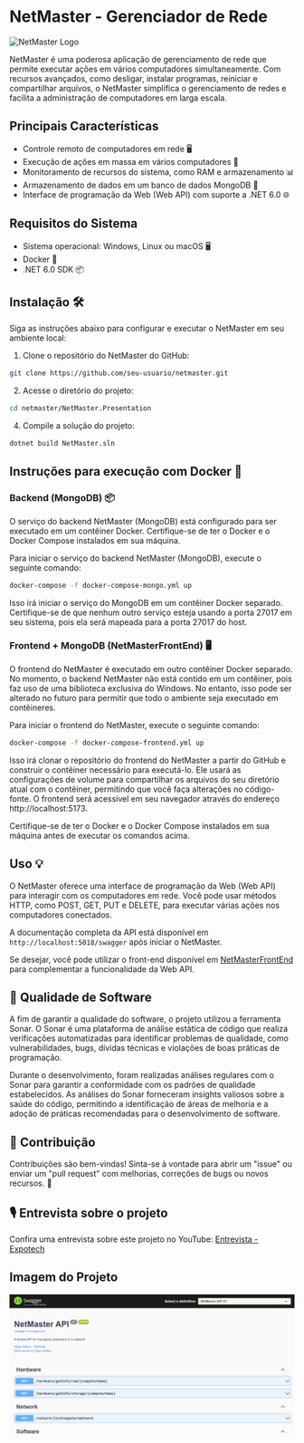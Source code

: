 # NetMaster - Gerenciador de Rede

![NetMaster Logo](https://example.com/netmaster-logo.png)

NetMaster é uma poderosa aplicação de gerenciamento de rede que permite executar ações em vários computadores simultaneamente. Com recursos avançados, como desligar, instalar programas, reiniciar e compartilhar arquivos, o NetMaster simplifica o gerenciamento de redes e facilita a administração de computadores em larga escala.

## Principais Características

- Controle remoto de computadores em rede 🖥️
- Execução de ações em massa em vários computadores 🔄
- Monitoramento de recursos do sistema, como RAM e armazenamento 📊
- Armazenamento de dados em um banco de dados MongoDB 📁
- Interface de programação da Web (Web API) com suporte a .NET 6.0 🌐

## Requisitos do Sistema

- Sistema operacional: Windows, Linux ou macOS 🖥️
- Docker 🐳
- .NET 6.0 SDK 📦

## Instalação 🛠️

Siga as instruções abaixo para configurar e executar o NetMaster em seu ambiente local:

1. Clone o repositório do NetMaster do GitHub:

```bash
git clone https://github.com/seu-usuario/netmaster.git
```

2. Acesse o diretório do projeto:

```bash
cd netmaster/NetMaster.Presentation
```

4. Compile a solução do projeto:

```bash
dotnet build NetMaster.sln
```

## Instruções para execução com Docker 🐳

### Backend (MongoDB) 📦
O serviço do backend NetMaster (MongoDB) está configurado para ser executado em um contêiner Docker. Certifique-se de ter o Docker e o Docker Compose instalados em sua máquina.

Para iniciar o serviço do backend NetMaster (MongoDB), execute o seguinte comando:

```bash
docker-compose -f docker-compose-mongo.yml up
```
Isso irá iniciar o serviço do MongoDB em um contêiner Docker separado. Certifique-se de que nenhum outro serviço esteja usando a porta 27017 em seu sistema, pois ela será mapeada para a porta 27017 do host.

### Frontend + MongoDB (NetMasterFrontEnd) 🖥️
O frontend do NetMaster é executado em outro contêiner Docker separado. No momento, o backend NetMaster não está contido em um contêiner, pois faz uso de uma biblioteca exclusiva do Windows. No entanto, isso pode ser alterado no futuro para permitir que todo o ambiente seja executado em contêineres.

Para iniciar o frontend do NetMaster, execute o seguinte comando:

```bash
docker-compose -f docker-compose-frontend.yml up
```

Isso irá clonar o repositório do frontend do NetMaster a partir do GitHub e construir o contêiner necessário para executá-lo. Ele usará as configurações de volume para compartilhar os arquivos do seu diretório atual com o contêiner, permitindo que você faça alterações no código-fonte. O frontend será acessível em seu navegador através do endereço http://localhost:5173.

Certifique-se de ter o Docker e o Docker Compose instalados em sua máquina antes de executar os comandos acima.

## Uso 💡

O NetMaster oferece uma interface de programação da Web (Web API) para interagir com os computadores em rede. Você pode usar métodos HTTP, como POST, GET, PUT e DELETE, para executar várias ações nos computadores conectados.

A documentação completa da API está disponível em `http://localhost:5018/swagger` após iniciar o NetMaster.

Se desejar, você pode utilizar o front-end disponível em [NetMasterFrontEnd](https://github.com/Higor-Matos/NetMasterFrontEnd) para complementar a funcionalidade da Web API.

## 🧪 Qualidade de Software

A fim de garantir a qualidade do software, o projeto  utilizou a ferramenta Sonar. O Sonar é uma plataforma de análise estática de código que realiza verificações automatizadas para identificar problemas de qualidade, como vulnerabilidades, bugs, dívidas técnicas e violações de boas práticas de programação.

Durante o desenvolvimento, foram realizadas análises regulares com o Sonar para garantir a conformidade com os padrões de qualidade estabelecidos. As análises do Sonar forneceram insights valiosos sobre a saúde do código, permitindo a identificação de áreas de melhoria e a adoção de práticas recomendadas para o desenvolvimento de software.

## 🤝 Contribuição

Contribuições são bem-vindas! Sinta-se à vontade para abrir um "issue" ou enviar um "pull request" com melhorias, correções de bugs ou novos recursos. 🎉

## 🎙️ Entrevista sobre o projeto

Confira uma entrevista sobre este projeto no YouTube: [Entrevista - Expotech](https://www.youtube.com/watch?v=dFQMuRxyf1c)

## Imagem do Projeto

![Imagem 1](imgs/swagger.png)
